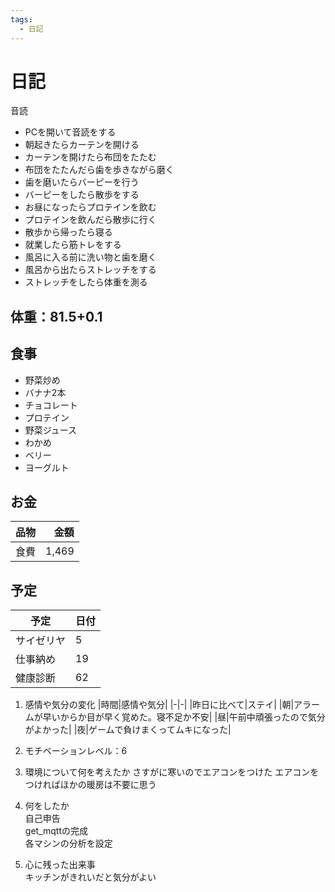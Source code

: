 ```yaml
---
tags:
  - 日記
---
```



# 日記

音読

* PCを開いて音読をする
* 朝起きたらカーテンを開ける
* カーテンを開けたら布団をたたむ
* 布団をたたんだら歯を歩きながら磨く
* 歯を磨いたらバーピーを行う
* バーピーをしたら散歩をする
* お昼になったらプロテインを飲む
* プロテインを飲んだら散歩に行く
* 散歩から帰ったら寝る
* 就業したら筋トレをする
* 風呂に入る前に洗い物と歯を磨く
* 風呂から出たらストレッチをする
* ストレッチをしたら体重を測る

## 体重：81.5+0.1

## 食事

* 野菜炒め
* バナナ2本
* チョコレート
* プロテイン
* 野菜ジュース
* わかめ
* ベリー
* ヨーグルト

## お金

|品物|金額|
| - | -: |
|食費|1,469|

## 予定

|予定|日付|
| - | - |
|サイゼリヤ|5|
|仕事納め|19|
|健康診断|62|

1. 感情や気分の変化
   |時間|感情や気分|
   |-|-|
   |昨日に比べて|ステイ|
   |朝|アラームが早いからか目が早く覚めた。寝不足か不安|
   |昼|午前中頑張ったので気分がよかった|
   |夜|ゲームで負けまくってムキになった|

2. モチベーションレベル：6

3. 環境について何を考えたか
   さすがに寒いのでエアコンをつけた
   エアコンをつければほかの暖房は不要に思う

4. 何をしたか  
   自己申告  
   get_mqttの完成  
   各マシンの分析を設定

5. 心に残った出来事  
   キッチンがきれいだと気分がよい

